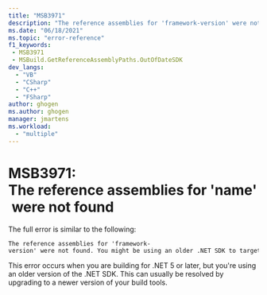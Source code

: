 ```yaml
---
title: "MSB3971" 
description: "The reference assemblies for 'framework-version' were not found. You might be using an older .NET SDK to target .NET 5.0 or higher. Update Visual Studio and/or your .NET SDK."
ms.date: "06/18/2021"
ms.topic: "error-reference"
f1_keywords:
 - MSB3971
 - MSBuild.GetReferenceAssemblyPaths.OutOfDateSDK
dev_langs:
  - "VB"
  - "CSharp"
  - "C++"
  - "FSharp"
author: ghogen
ms.author: ghogen
manager: jmartens
ms.workload:
  - "multiple"
---
```

# MSB3971: The reference assemblies for 'name' were not found

The full error is similar to the following:

```output
The reference assemblies for 'framework-version' were not found. You might be using an older .NET SDK to target .NET 5.0 or higher. Update Visual Studio and/or your .NET SDK.
```

This error occurs when you are building for .NET 5 or later, but you're using an older version of the .NET SDK. This can usually be resolved by upgrading to a newer version of your build tools.
